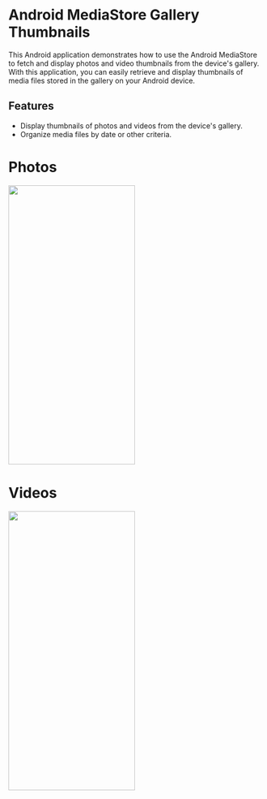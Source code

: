 # Android MediaStore Gallery Thumbnails

This Android application demonstrates how to use the Android MediaStore to fetch and display photos and video thumbnails from the device's gallery. With this application, you can easily retrieve and display thumbnails of media files stored in the gallery on your Android device.

## Features

- Display thumbnails of photos and videos from the device's gallery.
- Organize media files by date or other criteria.

# Photos 
<img src="https://drive.google.com/file/d/1nQW1TPPkKH3FQDpcuYAGiUhytR-wkHxB/view?usp=drive_link" width="250" height ="550"/>

# Videos 
<img src="https://drive.google.com/file/d/1nN-OmaZqM3SRIeDpVqHKrUtyIMJQIQps/view?usp=drive_link" width="250" height ="550"/>

